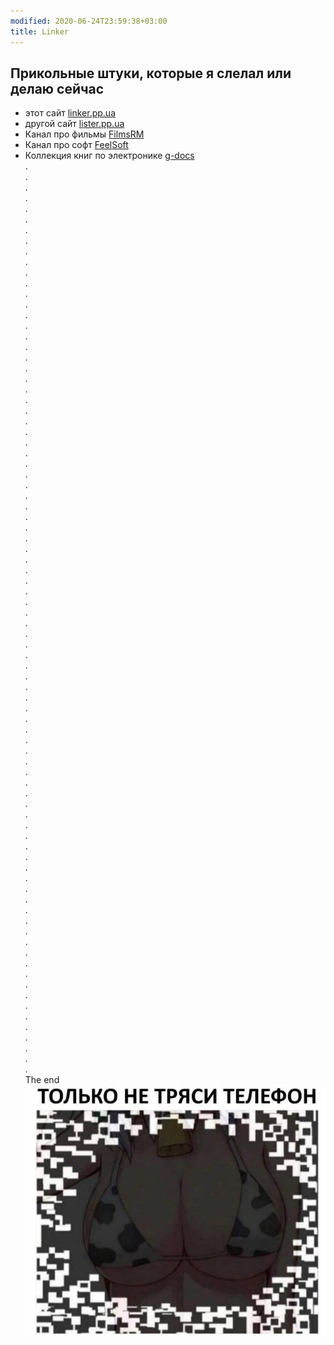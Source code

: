 ```yaml
---
modified: 2020-06-24T23:59:38+03:00
title: Linker
---
```


## Прикольные штуки, которые я слелал или делаю сейчас

* этот сайт [linker.pp.ua](http://linker.pp.ua)  
* другой сайт [lister.pp.ua](http://lister.pp.ua)  
* Канал про фильмы [FilmsRM](https://t.me/FilmsRM)  
* Канал про софт [FeelSoft](https://t.me/FeelSoft)  
* Коллекция книг по электронике [g-docs](#)  
  .  
  .  
  .  
  .  
  .  
  .  
  .  
  .  
  .  
  .  
  .  
  .  
  .  
  .  
  .  
  .  
  .  
  .  
  .  
  .  
  .  
  .  
  .  
  .  
  .  
  .  
  .  
  .  
  .  
  .  
  .  
  .   
  .  
  .  
  .  
  .  
  .  
  .  
  .  
  .  
  .  
  .  
  .  
  .  
  .  
  .  
  .  
  .  
  .  
  .  
  .  
  .  
  .  
  .  
  .  
  .  
  .  
  .  
  .  
  .  
  .  
  .  
  .  
  .  
  .  
  .  
  .  
  .  
  .  
  .  
  .  
  .  
  .  
  .  
  .  
  .  
  .  
  .  
  .  
  .  
  .  
  .  
  .  
  .  
  .  
  .  
  The end
![Image](./image_picker1478880274986211363.jpg)
